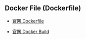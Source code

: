 
## Docker File (Dockerfile)

- [官网 Dockerfile](https://docs.docker.com/engine/reference/builder/)

- [官网 Docker Build](https://docs.docker.com/engine/reference/commandline/build/)
